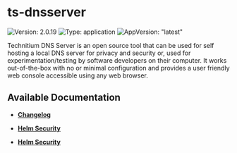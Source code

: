 # ts-dnsserver

![Version: 2.0.19](https://img.shields.io/badge/Version-2.0.19-informational?style=flat-square) ![Type: application](https://img.shields.io/badge/Type-application-informational?style=flat-square) ![AppVersion: "latest"](https://img.shields.io/badge/AppVersion-"latest"-informational?style=flat-square)

Technitium DNS Server is an open source tool that can be used for self hosting a local DNS server for privacy and security or, used for experimentation/testing by software developers on their computer. It works out-of-the-box with no or minimal configuration and provides a user friendly web console accessible using any web browser.

## Available Documentation

- [**Changelog**](CHANGELOG)

- [**Helm Security**](container-security)

- [**Helm Security**](helm-security)

